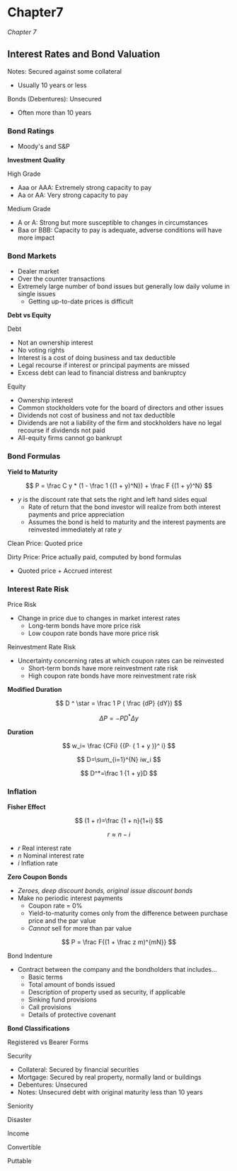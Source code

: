 # Chapter7

_Chapter 7_

## Interest Rates and Bond Valuation

Notes: Secured against some collateral

* Usually 10 years or less

Bonds \(Debentures\): Unsecured

* Often more than 10 years

### Bond Ratings

* Moody's and S&P

**Investment** **Quality**

High Grade

* Aaa or AAA: Extremely strong capacity to pay
* Aa or AA: Very strong capacity to pay

Medium Grade

* A or A: Strong but more susceptible to changes in circumstances
* Baa or BBB: Capacity to pay is adequate, adverse conditions will have more impact

### Bond Markets

* Dealer market
* Over the counter transactions
* Extremely large number of bond issues but generally low daily volume in single issues
  * Getting up-to-date prices is difficult

**Debt vs Equity**

Debt

* Not an ownership interest
* No voting rights
* Interest is a cost of doing business and tax deductible
* Legal recourse if interest or principal payments are missed
* Excess debt can lead to financial distress and bankruptcy

Equity

* Ownership interest
* Common stockholders vote for the board of directors and other issues
* Dividends not cost of business and not tax deductible
* Dividends are not a liability of the firm and stockholders have no legal recourse if dividends not paid
* All-equity firms cannot go bankrupt

### Bond Formulas

**Yield to Maturity**

$$
P = \frac C y * (1 - \frac 1 {(1 + y)^N}) + \frac F {(1 + y)^N}
$$

* $y$ is the discount rate that sets the right and left hand sides equal
  * Rate of return that the bond investor will realize from both interest payments and price appreciation
  * Assumes the bond is held to maturity and the interest payments are reinvested immediately at rate $y$

Clean Price: Quoted price

Dirty Price: Price actually paid, computed by bond formulas

* Quoted price + Accrued interest

### Interest Rate Risk

Price Risk

* Change in price due to changes in market interest rates
  * Long-term bonds have more price risk
  * Low coupon rate bonds have more price risk

Reinvestment Rate Risk

* Uncertainty concerning rates at which coupon rates can be reinvested
  * Short-term bonds have more reinvestment rate risk
  * High coupon rate bonds have more reinvestment rate risk

**Modified Duration**

$$
D ^ \star = \frac 1 P (
\frac {dP} {dY})
$$

$$
\Delta P = -PD^* \Delta y
$$

**Duration**

$$
w_i=
\frac {CFi}
{{P⋅ ( 1 + y )}^
i}
$$

$$
D=\sum_{i=1}^{N} iw_i
$$

$$
D^*=\frac 1 {1 + y}D
$$

### Inflation

**Fisher Effect**

$$
(1 + r)=\frac {1 + n}{1+i}
$$

$$
r \approx n - i
$$

* $r$ Real interest rate
* $n$ Nominal interest rate
* $i$ Inflation rate

**Zero Coupon Bonds**

* _Zeroes, deep discount bonds, original issue discount bonds_
* Make no periodic interest payments
  * Coupon rate = 0%
  * Yield-to-maturity comes only from the difference between purchase price and the par value
  * _Cannot_ sell for more than par value

$$
P = \frac F{(1 + \frac z m)^{mN}}
$$

Bond Indenture

* Contract between the company and the bondholders that includes...
  * Basic terms
  * Total amount of bonds issued
  * Description of property used as security, if applicable
  * Sinking fund provisions
  * Call provisions
  * Details of protective covenant

**Bond Classifications**

Registered vs Bearer Forms

Security

* Collateral: Secured by financial securities
* Mortgage: Secured by real property, normally land or buildings
* Debentures: Unsecured
* Notes: Unsecured debt with original maturity less than 10 years

Seniority

Disaster

Income

Convertible

Puttable

